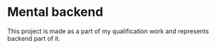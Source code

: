 # Mental backend
This project is made as a part of my qualification work and represents backend part of it.